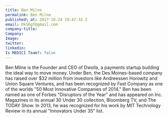 ```yaml
---
title: Ben Milne
permalink: Ben Milne
published\_at: 2017-10-24 19:47:32 Z
email: DkSGgf@gmail.com
company-title: 
Company: 
Image: 
twitter: 
linkedin: 
Is MEDICI Team?: false
---
```


Ben Milne is the Founder and CEO of Dwolla, a payments startup building the
ideal way to move money. Under Ben, the Des Moines-based company has raised over $32 million from investors like Andreessen Horowitz and Union Square Ventures, and has been recognized by Fast Company as one of the worlds "50 Most Innovative Companies of 2014." Ben has been named as one of Forbes "Disruptors of the Year" and has appeared on Inc. Magazines in its annual 30 Under 30 collection, Bloomberg TV, and The TODAY Show. In 2013, he was recognized for his work by MIT Technology Review in its annual "Innovators Under 35" list.